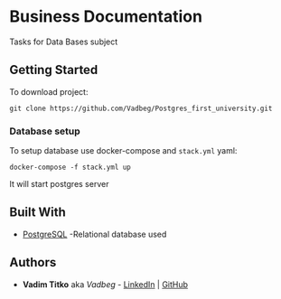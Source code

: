 # Business Documentation
Tasks for Data Bases subject

## Getting Started

To download project:
```
git clone https://github.com/Vadbeg/Postgres_first_university.git
```


### Database setup
To setup database use docker-compose and `stack.yml` yaml: 

```
docker-compose -f stack.yml up
```

It will start postgres server


## Built With

* [PostgreSQL](https://www.postgresql.org) -Relational database used 

## Authors

* **Vadim Titko** aka *Vadbeg* - 
[LinkedIn](https://www.linkedin.com/in/vadim-titko-89ab16149) | 
[GitHub](https://github.com/Vadbeg/PythonHomework/commits?author=Vadbeg)
 